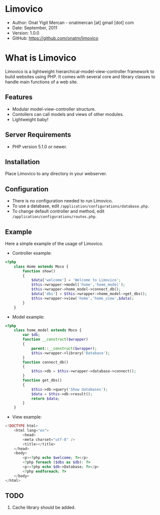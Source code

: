 # Limovico

* Author:    Onat Yigit Mercan - onatmercan [at] gmail [dot] com
* Date:      September, 2011
* Version:   1.0.0
* GitHub:    <https://github.com/onatm/limovico>

# What is Limovico

Limovico is a lightweight hierarchical-model-view-controller framework to build websites using PHP. It comes with several core and library classes to handle main functions of a web site.

## Features

* Modular model-view-controller structure.
* Contollers can call models and views of other modules.
* Lightweight baby!

## Server Requirements

* PHP version 5.1.0 or newer.

## Installation 

Place Limovico to any directory in your webserver.

## Configuration

* There is no configuration needed to run Limovico.
* To use a database, edit `/application/configurations/database.php`.
* To change default controller and method, edit `/application/configurations/routes.php`.

## Example

Here a simple example of the usage of Limovico.

* Controller example:

```php
<?php
	class Home extends Moco {
		function show()
		{
			$data['welcome'] = 'Welcome to Limovico';
			$this->wrapper->model('home','home_model');
			$this->wrapper->home_model->connect_db();
			$data['dbs'] = $this->wrapper->home_model->get_dbs();
			$this->wrapper->view('home','home_view',$data);
		}
	}
```


* Model example:

```php
<?php
	class home_model extends Moco {
		var $db;
		function __construct($wrapper)
		{
			parent::__construct($wrapper);
			$this->wrapper->library('Database');
		}
		function connect_db()
		{
			$this->db = $this->wrapper->database->connect();
		}
		function get_dbs()
		{
			$this->db->query('Show databases');
			$data = $this->db->result();
			return $data;
		}
	}
```


* View example:

```php
<!DOCTYPE html>
	<html lang="en">
		<head>
		<meta charset="utf-8" />
		<title></title>
	</head>
	<body>
		<p><?php echo $welcome; ?></p>
		<?php foreach ($dbs as $db): ?>
		<p><?php echo $db->Database; ?></p>
		<?php endforeach; ?>
	</body>
</html>
```


TODO
----

1. Cache library should be added.
